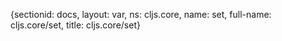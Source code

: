 {sectionid: docs, layout: var, ns: cljs.core, name: set, full-name: cljs.core/set,
  title: cljs.core/set}
